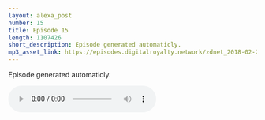 ```yaml
---
layout: alexa_post
number: 15
title: Episode 15
length: 1107426
short_description: Episode generated automaticly.
mp3_asset_link: https://episodes.digitalroyalty.network/zdnet_2018-02-26_01-00-04.mp3
---
```


Episode generated automaticly.

<audio controls>
    <source src="{{ page.mp3_asset_link }}" type="audio/mpeg">
</audio>